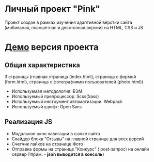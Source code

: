 # **Личный проект "Pink"**
Проект создан в рамках изучения адаптивной вёрстки сайта (мобильная, планшетная и десктопная версии) на HTML, CSS и JS

# [Демо](https://fadeyush.github.io/Pink/) версия проекта


## Общая характеристика
3 страницы (главная страница (index.html), страница с формой (form.html), страница с фотографиями пользователей (photo.html))
- Используемая методология: БЭМ
- Используемый препроцессор: Scss(Sass)
- Используемый инструмент автоматизации: Webpack
- Используемый шрифт: Open Sans

## Реализация JS
- Модальное окно навигации в шапке сайта
- Слайдер блока "Отзывы" на главной странице для всех версий
- Счетчик лайков на странице Фото
- Отправка формы на странице "Конкурс" ( post-запрос) на онлайн сервер (!прим. - **json выводится в консоль**)
